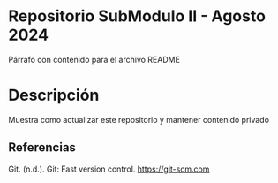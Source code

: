 # Repositorio SubModulo II - Agosto 2024
Párrafo con contenido para el archivo README


# Descripción
Muestra como actualizar este repositorio y mantener contenido privado

## Referencias
Git. (n.d.). Git: Fast version control. https://git-scm.com
